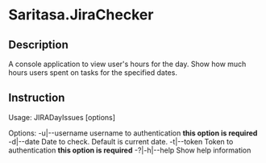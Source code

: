 # Saritasa.JiraChecker
## Description
 A console application to view user's hours for the day. Show how much hours users spent on tasks for the specified dates.
## Instruction
Usage: JIRADayIssues [options]

Options:
  -u|--username  username to authentication __this option is required__
  -d|--date      Date to check. Default is current date.
  -t|--token     Token to authentication __this option is required__
  -?|-h|--help   Show help information

